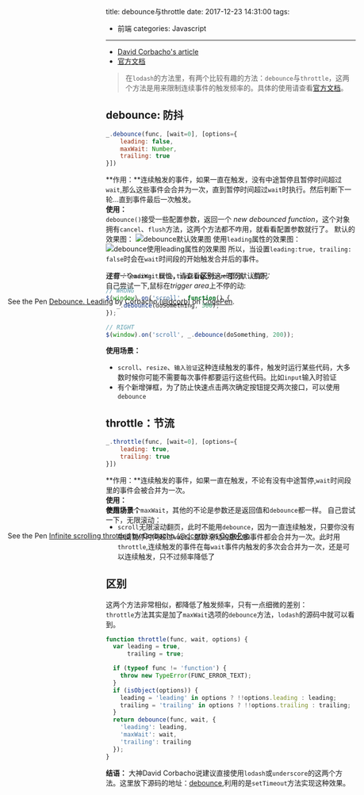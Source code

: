 title: debounce与throttle
date: 2017-12-23 14:31:00
tags: 
- 前端
categories: Javascript
---
- [David Corbacho's article](https://css-tricks.com/debouncing-throttling-explained-examples/)
- [官方文档](https://lodash.com/docs/4.17.4#debounce)

>在`lodash`的方法里，有两个比较有趣的方法：`debounce`与`throttle`，这两个方法是用来限制连续事件的触发频率的。具体的使用请查看[官方文档](https://lodash.com/docs/4.17.4#debounce)。

## debounce: 防抖
``` js
_.debounce(func, [wait=0], [options={
    leading: false,
    maxWait: Number,
    trailing: true
}])
```
**作用：**连续触发的事件，如果一直在触发，没有中途暂停且暂停时间超过`wait`,那么这些事件会合并为一次，直到暂停时间超过`wait`时执行。然后判断下一轮...直到事件最后一次触发。  
**使用：**  
`debounce()`接受一些配置参数，返回一个 *new debounced function*，这个对象拥有`cancel`、`flush`方法，这两个方法都不咋用，就看看配置参数就行了。
默认的效果图：
![debounce默认效果图](http://7xphbb.com1.z0.glb.clouddn.com/debounce.webp)
使用`leading`属性的效果图：
![debounce使用leading属性的效果图](http://7xphbb.com1.z0.glb.clouddn.com/debounce-leading.webp)
所以，当设置`leading:true, trailing: false`时会在`wait`时间段的开始触发合并后的事件。

<!-- more -->

*注意：*`leading: true,trailing: true`时同默认情况  
自己尝试一下,鼠标在*trigger area*上不停的动:
<div style="min-width:900px;transform: translateX(-50%);margin-left: 50%;margin-bottom: -85px">
<p data-height="360" data-theme-id="0" data-slug-hash="GZWqNV" data-default-tab="result" data-user="dcorb" data-embed-version="2" data-pen-title="Debounce. Leading" class="codepen">See the Pen <a href="https://codepen.io/dcorb/pen/GZWqNV/">Debounce. Leading</a> by Corbacho (<a href="https://codepen.io/dcorb">@dcorb</a>) on <a href="https://codepen.io">CodePen</a>.</p>
<script async src="https://production-assets.codepen.io/assets/embed/ei.js"></script>
</div>

还有一个`maxWait`属性，请查看**区别**这一部分。
*注意：*
``` js
// WRONG
$(window).on('scroll', function() {
   _.debounce(doSomething, 300); 
});

// RIGHT
$(window).on('scroll', _.debounce(doSomething, 200));
```
**使用场景：**  
- `scroll`、`resize`、`输入验证`这种连续触发的事件，触发时运行某些代码，大多数时候你可能不需要每次事件都要运行这些代码。比如`input`输入时验证
- 有个新增弹框，为了防止快速点击两次确定按钮提交两次接口，可以使用`debounce`

## throttle：节流
``` js
_.throttle(func, [wait=0], [options={
    leading: true,
    trailing: true
}])
```
**作用：**连续触发的事件，如果一直在触发，不论有没有中途暂停,`wait`时间段里的事件会被合并为一次。  
**使用：**  
参数少了个`maxWait`，其他的不论是参数还是返回值和`debounce`都一样。
自己尝试一下，无限滚动：

<div style="min-width:900px;transform: translateX(-50%);margin-left: 50%;margin-bottom: -85px;">
<p data-height="500" data-theme-id="0" data-slug-hash="eJLMxa" data-default-tab="result" data-user="dcorb" data-embed-version="2" data-pen-title="Infinite scrolling throttled" class="codepen">See the Pen <a href="https://codepen.io/dcorb/pen/eJLMxa/">Infinite scrolling throttled</a> by Corbacho (<a href="https://codepen.io/dcorb">@dcorb</a>) on <a href="https://codepen.io">CodePen</a>.</p>
<script async src="https://production-assets.codepen.io/assets/embed/ei.js"></script>
</div>

**使用场景：**
- `scroll`无限滚动翻页，此时不能用`debounce`，因为一直连续触发，只要你没有中间暂停时间超过`wait`，那你滚动的那么多事件都会合并为一次。此时用`throttle`,连续触发的事件在每`wait`事件内触发的多次会合并为一次，还是可以连续触发，只不过频率降低了

## 区别
这两个方法非常相似，都降低了触发频率，只有一点细微的差别：  
`throttle`方法其实是加了`maxWait`选项的`debounce`方法，`lodash`的源码中就可以看到。
``` js
function throttle(func, wait, options) {
  var leading = true,
      trailing = true;

  if (typeof func != 'function') {
    throw new TypeError(FUNC_ERROR_TEXT);
  }
  if (isObject(options)) {
    leading = 'leading' in options ? !!options.leading : leading;
    trailing = 'trailing' in options ? !!options.trailing : trailing;
  }
  return debounce(func, wait, {
    'leading': leading,
    'maxWait': wait,
    'trailing': trailing
  });
}
```
**结语：**
大神David Corbacho说建议直接使用`lodash`或`underscore`的这两个方法。这里放下源码的地址：[debounce](https://github.com/lodash/lodash/blob/master/debounce.js),利用的是`setTimeout`方法实现这种效果。